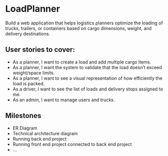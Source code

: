 # LoadPlanner
Build a web application that helps logistics planners optimize the loading of trucks, trailers, or containers based on cargo dimensions, weight, and delivery destinations.

## User stories to cover:  
- As a planner, I want to create a load and add multiple cargo items.  
- As a planner, I want the system to validate that the load doesn’t exceed weight/space limits.  
- As a planner, I want to see a visual representation of how efficiently the load is packed.  
- As a driver, I want to see the list of loads and delivery stops assigned to me.  
- As an admin, I want to manage users and trucks.  

## Milestones
- ER Diagram
- Technical architecture diagram
- Running back end project
- Running front end project connected to back end project
- ...
